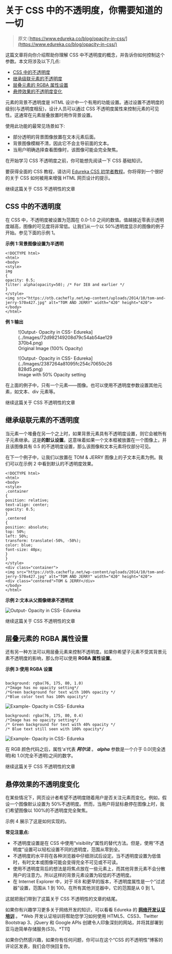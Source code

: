 # 关于 CSS 中的不透明度，你需要知道的一切

> 原文:[https://www.edureka.co/blog/opacity-in-css/](https://www.edureka.co/blog/opacity-in-css/)

这篇文章将向你介绍帮助你理解 CSS 中不透明度的概念，并告诉你如何控制这个参数。本文将涉及以下几点:

*   [CSS 中的不透明度](#OpacityinCSS)
*   [继承级联元素的不透明度](#Opacityinheritedwithcascadingelements)
*   [层叠元素的 RGBA 属性设置](#RGBAAttributesettingforcascadingelements)
*   [悬停效果的不透明度变化](#Opacitychangesonthehovereffect)

元素的背景不透明度是 HTML 设计中一个有用的功能设置。通过设置不透明度的级别(与透明度相反)，设计人员可以通过 CSS 不透明度属性来控制元素的可见性。这通常在元素层叠放置时用作背景设置。

使用此功能的最常见场景如下:

*   部分透明的背景图像放置在文本元素后面。
*   背景图像模糊不清，因此它不会主导前面的文本。
*   当用户明确选择查看图像时，该图像可能会完全聚焦。

在开始学习 CSS 不透明度之前，你可能想先阅读一下 CSS 基础知识。

要获得全面的 CSS 教程，请访问 [Edureka CSS 初学者教程](https://www.youtube.com/watch?v=3_9znKVNe5g)。你将得到一个很好的关于 CSS 如何被用来增强 HTML 网页设计的提示。

继续这篇关于 CSS 不透明性的文章

## **CSS 中的不透明度**

在 CSS 中，不透明度被设置为范围在 0.0-1.0 之间的数值。值越接近零表示透明度越高，图像的可见度将非常低。让我们从一个以 50%透明度显示的图像的例子开始。参见下面的示例 1。

**示例 1:背景图像设置为半透明**

```
<!DOCTYPE html>
<html>
<body>
<style>
img
{
opacity: 0.5;
filter: alpha(opacity=50); /* For IE8 and earlier */
}
</style>
<img src="https://otb.cachefly.net/wp-content/uploads/2014/10/tom-and-jerry-570x427.jpg" alt="TOM AND JERRY" width="420" height="420">
</body>
</html>

```

**例 1:输出**

<figure id="attachment_112206" aria-describedby="caption-attachment-112206" style="width: 300px" class="wp-caption alignnone">![Output- Opacity in CSS- Edureka](../Images/72d982149208d79c54ab54ae129370b4.png)

<figcaption id="caption-attachment-112206" class="wp-caption-text">Original Image (100% Opacity)</figcaption>

</figure>

<figure id="attachment_112208" aria-describedby="caption-attachment-112208" style="width: 300px" class="wp-caption alignnone">![Output- Opacity in CSS- Edureka](../Images/2387264a81095fc254c70650c26828d5.png)

<figcaption id="caption-attachment-112208" class="wp-caption-text">Image with 50% Opacity setting</figcaption>

</figure>

在上面的例子中，只有一个元素——图像。也可以使用不透明度参数设置其他元素，如文本、div 元素等。

继续这篇关于 CSS 不透明性的文章

## **继承级联元素的不透明度**

当元素一个堆叠在另一个之上时，如果背景元素具有不透明度设置，则它会被所有子元素继承。这是**的默认设置**。这意味着如果一个文本框被放置在一个图像上，并且该图像具有 0.5 的不透明度设置，那么该图像和文本元素将仅部分可见。

在下一个例子中，让我们以放置在 TOM & JERRY 图像上的子文本元素为例。我们可以在示例 2 中看到默认的不透明度效果。

```
<!DOCTYPE html>
<html>
<body>
<style>
.container
{
position: relative;
text-align: center;
opacity: 0.5;
}
.centered
{
position: absolute;
top: 50%;
left: 50%;
transform: translate(-50%, -50%);
color: blue;
font-size: 40px;
}
}
</style>
<div class="container">
<img src="https://otb.cachefly.net/wp-content/uploads/2014/10/tom-and-jerry-570x427.jpg" alt="TOM AND JERRY" width="420" height="420">
<div class="centered">TOM & JERRY</div>
</body>
</html>
```

**示例 2:文本从父图像继承不透明度**

![Output- Opacity in CSS- Edureka ](../Images/38d26a346e7ea7084522a07b06978cc5.png)

继续这篇关于 CSS 不透明性的文章

## **层叠元素的 RGBA 属性设置**

还有另一种方法可以用层叠元素来控制不透明度。如果你希望子元素不受其背景元素不透明度的影响，那么你可以使用 **RGBA 属性设置**。

**示例 3:使用 RGBA 设置**

```

background: rgba(76, 175, 80, 1.0)
/*Image has no opacity setting*/
/*Green background for text with 100% opacity */
/*Blue color text has 100% opacity*/

```

![Example- Opacity in CSS- Edureka ](../Images/c41cbec66dd238ba7f684ccd7d0074fc.png)

```
background: rgba(76, 175, 80, 0.4)
/*Image has no opacity setting*/
/* Green background for text with 40% opacity */
/* Blue text still seen with 100% opacity*/

```

![Example- Opacity in CSS- Edureka ](../Images/285b293ba2fca88cb69e48e544965609.png)

在 RGB 颜色代码之后，属性‘a’代表 ***阿尔法*** 。 ***alpha*** 参数是一个介于 0.0(完全透明)和 1.0(完全不透明)之间的数字。

继续这篇关于 CSS 不透明性的文章

## **悬停效果的不透明度变化**

在某些情况下，网页设计者希望不透明度随着用户是否关注元素而变化。例如，假设一个图像默认设置为 50%不透明度。然而，当用户将鼠标悬停在图像上时，我们希望图像以 100%的不透明度完全聚焦。

示例 4 展示了这是如何实现的。

**常见注意点:**

*   不透明度设置是在 CSS 中使用“visibility”属性的替代方法。但是，使用“不透明度”设置可以轻松设置不同的透明度，范围从零到全。
*   不透明度的水平将在各种浏览器中仔细测试后设定。当不透明度设置为低值时，有时文本或图像可能会变得完全不可见或不可读。
*   使用不透明度背后的想法是将焦点放在一些元素上，而其他背景元素不会分散用户的注意力。所以这样的背景元素设置为较低的不透明度。
*   在 Internet Explorer 中，对于 IE8 和更早的版本，不透明度属性是一个“过滤器”设置，范围从 1 到 100。在所有其他浏览器中，它的范围是从 0 到 1。

这就把我们带到了这篇关于 CSS 不透明性的文章的结尾。

如果你有兴趣学习更多关于网络开发的知识，可以看看 Edureka 的 **[网络开发认证培训](https://www.edureka.co/complete-web-developer)** 。 *Web 开发认证培训将帮助您学习如何使用 HTML5、CSS3、Twitter Bootstrap 3、jQuery 和 Google APIs 创建令人印象深刻的网站，并将其部署到亚马逊简单存储服务(S3)。*T11】

如果你仍然感兴趣，如果你有任何问题，你可以在这个“CSS 的不透明性”博客的评论区发表，我们会尽快回复你。